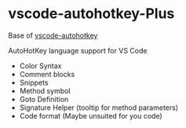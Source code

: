 # vscode-autohotkey-Plus

Base of [vscode-autohotkey](https://github.com/stef-levesque/vscode-autohotkey)

AutoHotKey language support for VS Code
* Color Syntax
* Comment blocks
* Snippets
* Method symbol
* Goto Definition
* Signature Helper (tooltip for method parameters)
* Code format (Maybe unsuited for you code)